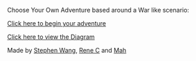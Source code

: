 Choose Your Own Adventure based around a War like scenario:

[Click here to begin your adventure](D-Day.md)

[Click here to view the Diagram]()

Made by [Stephen Wang](), [Rene C]() and [Mah]()